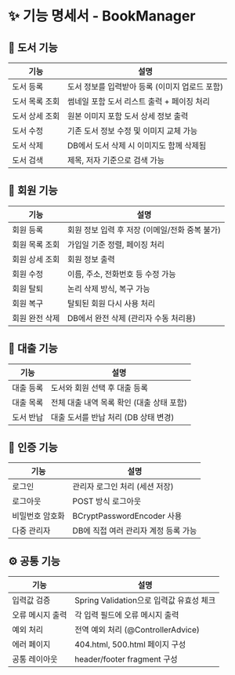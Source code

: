 # ✨ 기능 명세서 - BookManager

## 📘 도서 기능

| 기능 | 설명 |
|------|------|
| 도서 등록 | 도서 정보를 입력받아 등록 (이미지 업로드 포함) |
| 도서 목록 조회 | 썸네일 포함 도서 리스트 출력 + 페이징 처리 |
| 도서 상세 조회 | 원본 이미지 포함 도서 상세 정보 출력 |
| 도서 수정 | 기존 도서 정보 수정 및 이미지 교체 가능 |
| 도서 삭제 | DB에서 도서 삭제 시 이미지도 함께 삭제됨 |
| 도서 검색 | 제목, 저자 기준으로 검색 가능 |

## 👤 회원 기능

| 기능 | 설명 |
|------|------|
| 회원 등록 | 회원 정보 입력 후 저장 (이메일/전화 중복 불가) |
| 회원 목록 조회 | 가입일 기준 정렬, 페이징 처리 |
| 회원 상세 조회 | 회원 정보 출력 |
| 회원 수정 | 이름, 주소, 전화번호 등 수정 가능 |
| 회원 탈퇴 | 논리 삭제 방식, 복구 가능 |
| 회원 복구 | 탈퇴된 회원 다시 사용 처리 |
| 회원 완전 삭제 | DB에서 완전 삭제 (관리자 수동 처리용) |

## 🔄 대출 기능

| 기능 | 설명 |
|------|------|
| 대출 등록 | 도서와 회원 선택 후 대출 등록 |
| 대출 목록 | 전체 대출 내역 목록 확인 (대출 상태 포함) |
| 도서 반납 | 대출 도서를 반납 처리 (DB 상태 변경) |

## 🔐 인증 기능

| 기능 | 설명 |
|------|------|
| 로그인 | 관리자 로그인 처리 (세션 저장) |
| 로그아웃 | POST 방식 로그아웃 |
| 비밀번호 암호화 | BCryptPasswordEncoder 사용 |
| 다중 관리자 | DB에 직접 여러 관리자 계정 등록 가능 |

## ⚙ 공통 기능

| 기능 | 설명 |
|------|------|
| 입력값 검증 | Spring Validation으로 입력값 유효성 체크 |
| 오류 메시지 출력 | 각 입력 필드에 오류 메시지 출력 |
| 예외 처리 | 전역 예외 처리 (@ControllerAdvice) |
| 에러 페이지 | 404.html, 500.html 페이지 구성 |
| 공통 레이아웃 | header/footer fragment 구성 |
